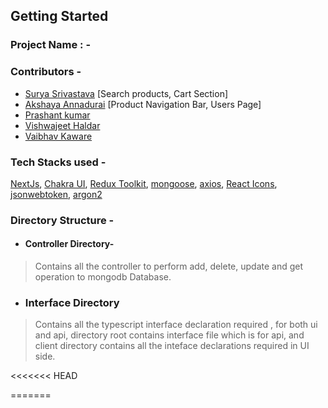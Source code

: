 ## Getting Started

### Project Name : - 
### Contributors - 
- [Surya Srivastava](https://github.com/Surya9263)  [Search products, Cart Section]
- [Akshaya Annadurai](https://github.com/AkshayaAnnadurai) [Product Navigation Bar, Users Page]
- [Prashant kumar](https://github.com/PRASHANT7277)
- [Vishwajeet Haldar](https://github.com/vishwajeethaldar)
- [Vaibhav Kaware](https://github.com/vkaware)


### Tech Stacks used - 
[NextJs](), [Chakra UI](), [Redux Toolkit](), [mongoose](), [axios](), [React Icons](), [jsonwebtoken](), [argon2]()


### Directory Structure - 
- #### Controller Directory-
> Contains all the controller to perform add, delete, update and get operation to mongodb Database.

- ### Interface Directory
> Contains all the typescript interface declaration required , for both ui and api, directory root contains interface file which is for api, and client directory contains all the inteface declarations required in UI side.



<<<<<<< HEAD

<!-- MONGO_URI = "mongodb+srv://takeitnowdb:takeitnowdb@takeitnow.cbygn8f.mongodb.net/?retryWrites=true&w=majority" -->
=======
<!-- MONGO_URI = "mongodb+srv://takeitnowdb:takeitnowdb@takeitnow.cbygn8f.mongodb.net/?retryWrites=true&w=majority" --
>>>>>>> 750c574b68059045a03edf46acdb80eca556d32f
